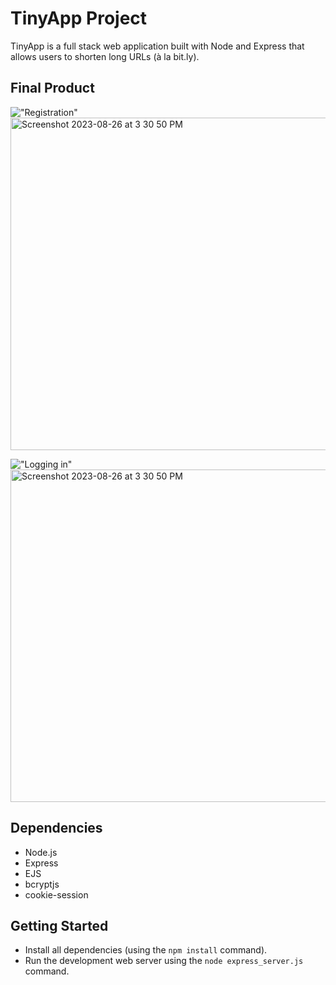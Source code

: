 # TinyApp Project

TinyApp is a full stack web application built with Node and Express that allows users to shorten long URLs (à la bit.ly).

## Final Product

!["Registration"](#)<img width="532" alt="Screenshot 2023-08-26 at 3 30 50 PM" src="https://github.com/lma2023/tinyapp/assets/132856322/163d8ecf-4c82-457d-9fc3-c489a38f69b9">

!["Logging in"](#)<img width="532" alt="Screenshot 2023-08-26 at 3 30 50 PM" src="https://github.com/lma2023/tinyapp/assets/132856322/039f2332-b98b-46fc-ab65-fcacb5deed2f">


## Dependencies

- Node.js
- Express
- EJS
- bcryptjs
- cookie-session

## Getting Started

- Install all dependencies (using the `npm install` command).
- Run the development web server using the `node express_server.js` command.




